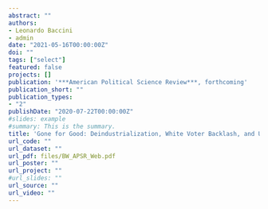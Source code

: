 ```yaml
---
abstract: ""
authors:
- Leonardo Baccini
- admin
date: "2021-05-16T00:00:00Z"
doi: ""
tags: ["select"]
featured: false
projects: []
publication: '***American Political Science Review***, forthcoming'
publication_short: ""
publication_types:
- "2"
publishDate: "2020-07-22T00:00:00Z"
#slides: example
#summary: This is the summary.
title: 'Gone for Good: Deindustrialization, White Voter Backlash, and U.S. Presidential Voting'
url_code: ""
url_dataset: ""
url_pdf: files/BW_APSR_Web.pdf
url_poster: ""
url_project: ""
#url_slides: ""
url_source: ""
url_video: ""
---
```

